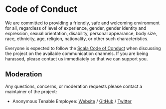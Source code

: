 # Code of Conduct

We are committed to providing a friendly, safe and welcoming environment for all, regardless of level of experience, gender, gender identity and expression, sexual orientation, disability, personal appearance, body size, race, ethnicity, age, religion, nationality, or other such characteristics.

Everyone is expected to follow the [Scala Code of Conduct] when discussing the project on the available communication channels. If you are being harassed, please contact us immediately so that we can support you.

## Moderation

Any questions, concerns, or moderation requests please contact a maintainer of the project:

- Anonymous Tenable Employee: [Website](https://tenable.com) / [GitHub](https://github.com/tenable) / [Twitter](https://twitter.com/TenableSecurity)

[Scala Code of Conduct]: https://www.scala-lang.org/conduct/
